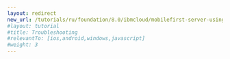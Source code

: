 ```yaml
---
layout: redirect
new_url: /tutorials/ru/foundation/8.0/ibmcloud/mobilefirst-server-using-scripts/troubleshooting/
#layout: tutorial
#title: Troubleshooting
#relevantTo: [ios,android,windows,javascript]
#weight: 3
---
```

